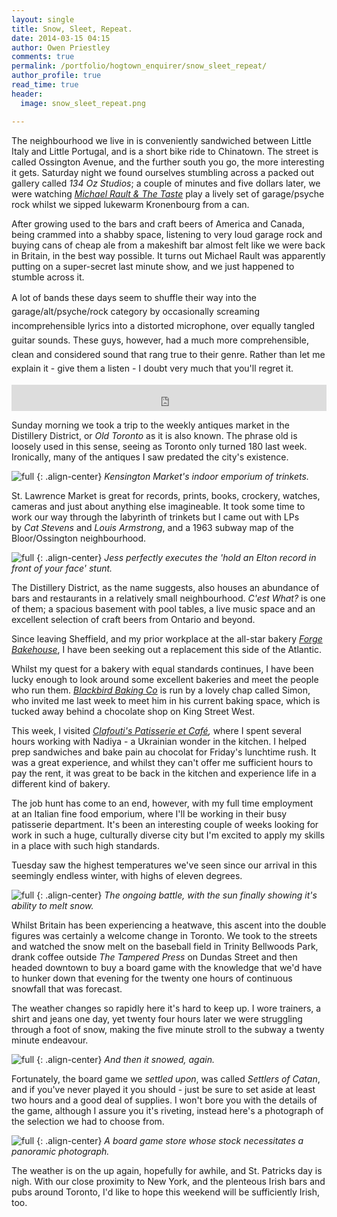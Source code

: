 ```yaml
---
layout: single
title: Snow, Sleet, Repeat.
date: 2014-03-15 04:15
author: Owen Priestley
comments: true
permalink: /portfolio/hogtown_enquirer/snow_sleet_repeat/
author_profile: true
read_time: true
header:
  image: snow_sleet_repeat.png

---
```

The neighbourhood we live in is conveniently sandwiched between Little Italy and Little Portugal, and is a short bike ride to Chinatown. The street is called Ossington Avenue, and the further south you go, the more interesting it gets. Saturday night we found ourselves stumbling across a packed out gallery called <em>134 Oz Studios</em>; a couple of minutes and five dollars later, we were watching <a href="http://michaelrault.bandcamp.com/"><em>Michael Rault &amp; The Taste</em></a> play a lively set of garage/psyche rock whilst we sipped lukewarm Kronenbourg from a can.

After growing used to the bars and craft beers of America and Canada, being crammed into a shabby space, listening to very loud garage rock and buying cans of cheap ale from a makeshift bar almost felt like we were back in Britain, in the best way possible. It turns out Michael Rault was apparently putting on a super-secret last minute show, and we just happened to stumble across it.

<span style="font-style:inherit;line-height:1.625;">A lot of bands these days seem to shuffle their way into the garage/alt/psyche/rock category by occasionally screaming incomprehensible lyrics into a distorted microphone, over equally tangled guitar sounds. These guys, however, had a much more comprehensible, clean and considered sound that rang true to their genre. Rather than let me explain it - </span><span style="font-style:inherit;line-height:1.625;">give them a listen</span><span style="font-style:inherit;line-height:1.625;"> - I doubt very much that you'll regret it.</span>

<iframe style="border: 0; width: 100%; height: 42px;" src="http://bandcamp.com/EmbeddedPlayer/track=3306461078/size=small/bgcol=ffffff/linkcol=0687f5/transparent=true/" seamless><a href="http://michaelrault.bandcamp.com/track/too-bad-so-sad">Too Bad So Sad by Michael Rault</a></iframe>

Sunday morning we took a trip to the weekly antiques market in the Distillery District, or <em>Old Toronto</em> as it is also known. The phrase old is loosely used in this sense, seeing as Toronto only turned 180 last week. Ironically, many of the antiques I saw predated the city's existence.

![full](/images/dscf0350.jpg)
{: .align-center}
_Kensington Market's indoor emporium of trinkets._

St. Lawrence Market is great for records, prints, books, crockery, watches, cameras and just about anything else imagineable. It took some time to work our way through the labyrinth of trinkets but I came out with LPs by <em>Cat Stevens</em> and <em>Louis Armstrong</em>, and a 1963 subway map of the Bloor/Ossington neighbourhood.

![full](/images/dscf0352.jpg)
{: .align-center}
_Jess perfectly executes the 'hold an Elton record in front of your face' stunt._

The Distillery District, as the name suggests, also houses an abundance of bars and restaurants in a relatively small neighbourhood. <em>C'est What? </em>is one of them; a spacious basement with pool tables, a live music space and an excellent selection of craft beers from Ontario and beyond.

Since leaving Sheffield, and my prior workplace at the all-star bakery <a href="https://www.facebook.com/ForgeBakehouse"><em>Forge Bakehouse</em></a>, I have been seeking out a replacement this side of the Atlantic.

Whilst my quest for a bakery with equal standards continues, I have been lucky enough to look around some excellent bakeries and meet the people who run them. <a href="http://blackbirdbakingco.com/"><em>Blackbird Baking Co</em></a> is run by a lovely chap called Simon, who invited me last week to meet him in his current baking space, which is tucked away behind a chocolate shop on King Street West.

This week, I visited <em><a href="http://clafouti.ca/">Clafouti's Patisserie et Café</a>, </em>where I spent several hours working with Nadiya - a Ukrainian wonder in the kitchen. I helped prep sandwiches and bake pain au chocolat for Friday's lunchtime rush. It was a great experience, and whilst they can't offer me sufficient hours to pay the rent, it was great to be back in the kitchen and experience life in a different kind of bakery.

The job hunt has come to an end, however, with my full time employment at an Italian fine food emporium, where I'll be working in their busy patisserie department. It's been an interesting couple of weeks looking for work in such a huge, culturally diverse city but I'm excited to apply my skills in a place with such high standards.

Tuesday saw the highest temperatures we've seen since our arrival in this seemingly endless winter, with highs of eleven degrees.

![full](/images/img_0754.jpg)
{: .align-center}
_The ongoing battle, with the sun finally showing it's ability to melt snow._

Whilst Britain has been experiencing a heatwave, this ascent into the double figures was certainly a welcome change in Toronto. We took to the streets and watched the snow melt on the baseball field in Trinity Bellwoods Park, drank coffee outside <em>The Tampered Press</em> on Dundas Street and then headed downtown to buy a board game with the knowledge that we'd have to hunker down that evening for the twenty one hours of continuous snowfall that was forecast.

The weather changes so rapidly here it's hard to keep up. I wore trainers, a shirt and jeans one day, yet twenty four hours later we were struggling through a foot of snow, making the five minute stroll to the subway a twenty minute endeavour.

![full](/images/img_0781.jpg)
{: .align-center}
_And then it snowed, again._

Fortunately, the board game we <em>settled upon</em>, was called <em>Settlers of Catan</em>, and if you've never played it you should - just be sure to set aside at least two hours and a good deal of supplies. I won't bore you with the details of the game, although I assure you it's riveting, instead here's a photograph of the selection we had to choose from.

![full](/images/img_0768.jpg)
{: .align-center}
_A board game store whose stock necessitates a panoramic photograph._

The weather is on the up again, hopefully for awhile, and St. Patricks day is nigh. With our close proximity to New York, and the plenteous Irish bars and pubs around Toronto, I'd like to hope this weekend will be sufficiently Irish, too.
